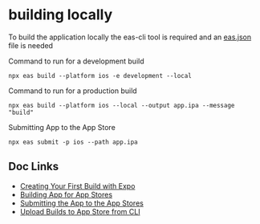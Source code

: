 # building locally

To build the application locally the eas-cli tool is required and an [eas.json](https://docs.expo.dev/eas/json/) file is needed


Command to run for a development build
```aiignore
npx eas build --platform ios -e development --local
```

Command to run for a production build
```aiignore
npx eas build --platform ios --local --output app.ipa --message "build"
```

Submitting App to the App Store
```aiignore
npx eas submit -p ios --path app.ipa
```


## Doc Links
* [Creating Your First Build with Expo](https://docs.expo.dev/build/setup/)
* [Building App for App Stores](https://docs.expo.dev/deploy/build-project/)
* [Submitting the App to the App Stores](https://docs.expo.dev/deploy/submit-to-app-stores/)
* [Upload Builds to App Store from CLI](https://developer.apple.com/help/app-store-connect/manage-builds/upload-builds)